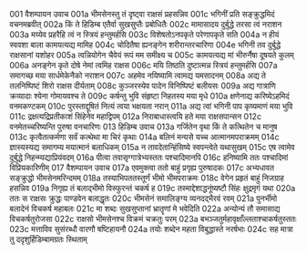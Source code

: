 001	वैशम्पायन उवाच
001a	भीमसेनस्तु तं दृष्ट्वा राक्षसं प्रहसन्निव
001c	भगिनीं प्रति सङ्क्रुद्धमिदं वचनमब्रवीत्
002a	किं ते हिडिम्ब एतैर्वा सुखसुप्तैः प्रबोधितैः
002c	मामासादय दुर्बुद्धे तरसा त्वं नराशन
003a	मय्येव प्रहरैहि त्वं न स्त्रियं हन्तुमर्हसि
003c	विशेषतोऽनपकृते परेणापकृते सति
004a	न हीयं स्ववशा बाला कामयत्यद्य मामिह
004c	चोदितैषा ह्यनङ्गेन शरीरान्तरचारिणा
004e	भगिनी तव दुर्बुद्धे राक्षसानां यशोहर
005a	त्वन्नियोगेन चैवेयं रूपं मम समीक्ष्य च
005c	कामयत्यद्य मां भीरुर्नैषा दूषयते कुलम्
006a	अनङ्गेन कृते दोषे नेमां त्वमिह राक्षस
006c	मयि तिष्ठति दुष्टात्मन्न स्त्रियं हन्तुमर्हसि
007a	समागच्छ मया सार्धमेकेनैको नराशन
007c	अहमेव नयिष्यामि त्वामद्य यमसादनम्
008a	अद्य ते तलनिष्पिष्टं शिरो राक्षस दीर्यताम्
008c	कुञ्जरस्येव पादेन विनिष्पिष्टं बलीयसः
009a	अद्य गात्राणि क्रव्यादाः श्येना गोमायवश्च ते
009c	कर्षन्तु भुवि संहृष्टा निहतस्य मया मृधे
010a	क्षणेनाद्य करिष्येऽहमिदं वनमकण्टकम्
010c	पुरस्ताद्दूषितं नित्यं त्वया भक्षयता नरान्
011a	अद्य त्वां भगिनी पाप कृष्यमाणं मया भुवि
011c	द्रक्षत्यद्रिप्रतीकाशं सिंहेनेव महाद्विपम्
012a	निराबाधास्त्वयि हते मया राक्षसपान्सन
012c	वनमेतच्चरिष्यन्ति पुरुषा वनचारिणः
013	हिडिम्ब उवाच
013a	गर्जितेन वृथा किं ते कत्थितेन च मानुष
013c	कृत्वैतत्कर्मणा सर्वं कत्थेथा मा चिरं कृथाः
014a	बलिनं मन्यसे यच्च आत्मानमपराक्रमम्
014c	ज्ञास्यस्यद्य समागम्य मयात्मानं बलाधिकम्
015a	न तावदेतान्हिंसिष्ये स्वपन्त्वेते यथासुखम्
015c	एष त्वामेव दुर्बुद्धे निहन्म्यद्याप्रियंवदम्
016a	पीत्वा तवासृग्गात्रेभ्यस्ततः पश्चादिमानपि
016c	हनिष्यामि ततः पश्चादिमां विप्रियकारिणीम्
017	वैशम्पायन उवाच
017a	एवमुक्त्वा ततो बाहुं प्रगृह्य पुरुषादकः
017c	अभ्यधावत सङ्क्रुद्धो भीमसेनमरिन्दमम्
018a	तस्याभिपततस्तूर्णं भीमो भीमपराक्रमः
018c	वेगेन प्रहृतं बाहुं निजग्राह हसन्निव
019a	निगृह्य तं बलाद्भीमो विस्फुरन्तं चकर्ष ह
019c	तस्माद्देशाद्धनूंष्यष्टौ सिंहः क्षुद्रमृगं यथा
020a	ततः स राक्षसः क्रुद्धः पाण्डवेन बलाद्धृतः
020c	भीमसेनं समालिङ्ग्य व्यनदद्भैरवं रवम्
021a	पुनर्भीमो बलादेनं विचकर्ष महाबलः
021c	मा शब्दः सुखसुप्तानां भ्रातॄणां मे भवेदिति
022a	अन्योन्यं तौ समासाद्य विचकर्षतुरोजसा
022c	राक्षसो भीमसेनश्च विक्रमं चक्रतुः परम्
023a	बभञ्जतुर्महावृक्षाँल्लताश्चाकर्षतुस्ततः
023c	मत्ताविव सुसंरब्धौ वारणौ षष्टिहायनौ
024a	तयोः शब्देन महता विबुद्धास्ते नरर्षभाः
024c	सह मात्रा तु ददृशुर्हिडिम्बामग्रतः स्थिताम्
